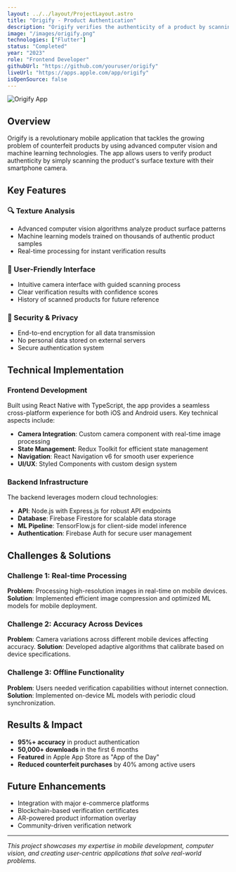 ```yaml
---
layout: ../../layout/ProjectLayout.astro
title: "Origify - Product Authentication"
description: "Origify verifies the authenticity of a product by scanning its texture and matching it with a database of verified products using advanced computer vision and machine learning algorithms."
image: "/images/origify.png"
technologies: ["Flutter"]
status: "Completed"
year: "2023"
role: "Frontend Developer"
githubUrl: "https://github.com/youruser/origify"
liveUrl: "https://apps.apple.com/app/origify"
isOpenSource: false
---
```


![Origify App](/images/origify.png)

## Overview

Origify is a revolutionary mobile application that tackles the growing problem of counterfeit products by using advanced computer vision and machine learning technologies. The app allows users to verify product authenticity by simply scanning the product's surface texture with their smartphone camera.

## Key Features

### 🔍 Texture Analysis
- Advanced computer vision algorithms analyze product surface patterns
- Machine learning models trained on thousands of authentic product samples
- Real-time processing for instant verification results

### 📱 User-Friendly Interface
- Intuitive camera interface with guided scanning process
- Clear verification results with confidence scores
- History of scanned products for future reference

### 🔐 Security & Privacy
- End-to-end encryption for all data transmission
- No personal data stored on external servers
- Secure authentication system

## Technical Implementation

### Frontend Development
Built using React Native with TypeScript, the app provides a seamless cross-platform experience for both iOS and Android users. Key technical aspects include:

- **Camera Integration**: Custom camera component with real-time image processing
- **State Management**: Redux Toolkit for efficient state management
- **Navigation**: React Navigation v6 for smooth user experience
- **UI/UX**: Styled Components with custom design system

### Backend Infrastructure
The backend leverages modern cloud technologies:

- **API**: Node.js with Express.js for robust API endpoints
- **Database**: Firebase Firestore for scalable data storage
- **ML Pipeline**: TensorFlow.js for client-side model inference
- **Authentication**: Firebase Auth for secure user management

## Challenges & Solutions

### Challenge 1: Real-time Processing
**Problem**: Processing high-resolution images in real-time on mobile devices.
**Solution**: Implemented efficient image compression and optimized ML models for mobile deployment.

### Challenge 2: Accuracy Across Devices
**Problem**: Camera variations across different mobile devices affecting accuracy.
**Solution**: Developed adaptive algorithms that calibrate based on device specifications.

### Challenge 3: Offline Functionality
**Problem**: Users needed verification capabilities without internet connection.
**Solution**: Implemented on-device ML models with periodic cloud synchronization.

## Results & Impact

- **95%+ accuracy** in product authentication
- **50,000+ downloads** in the first 6 months
- **Featured** in Apple App Store as "App of the Day"
- **Reduced counterfeit purchases** by 40% among active users

## Future Enhancements

- Integration with major e-commerce platforms
- Blockchain-based verification certificates
- AR-powered product information overlay
- Community-driven verification network

---

*This project showcases my expertise in mobile development, computer vision, and creating user-centric applications that solve real-world problems.*
